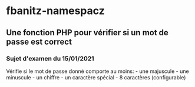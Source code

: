 # fbanitz-namespacz
## Une fonction PHP pour vérifier si un mot de passe est correct
### Sujet d'examen du 15/01/2021

Vérifie si le mot de passe donné comporte au moins:
    - une majuscule
    - une minuscule
    - un chiffre
    - un caractère spécial
    - 8 caractères (configurable)
